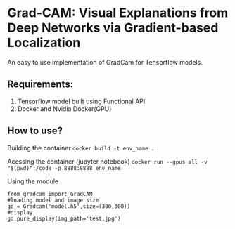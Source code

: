 # Grad-CAM: Visual Explanations from Deep Networks via Gradient-based Localization


An easy to use implementation of GradCam for Tensorflow models.

## Requirements:
1. Tensorflow model built using Functional API.
2. Docker and Nvidia Docker(GPU)


## How to use?
Building the container
`docker build -t env_name .`

Acessing the container (jupyter notebook)
`docker run --gpus all -v "$(pwd)":/code -p 8888:8888 env_name`

Using the module
```
from gradcam import GradCAM
#loading model and image size
gd = Gradcam('model.h5',size=(300,300))
#display
gd.pure_display(img_path='test.jpg')
``` 
